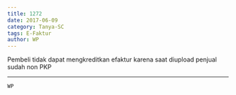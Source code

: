 ```yaml
---
title: 1272
date: 2017-06-09
category: Tanya-SC
tags: E-Faktur
author: WP
---
```


Pembeli tidak dapat mengkreditkan efaktur karena saat diupload penjual sudah non PKP

---



`WP`
